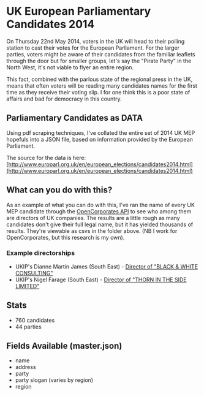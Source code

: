 # UK European Parliamentary Candidates 2014

On Thursday 22nd May 2014, voters in the UK will head to their polling station to cast their votes for the European Parliament.
For the larger parties, voters might be aware of their candidates from the familiar leaflets through the door but for smaller groups,
let's say the "Pirate Party" in the North West, it's not viable to flyer an entire region.

This fact, combined with the parlous state of the regional press in the UK, means that often voters will be reading many candidates names
for the first time as they receive their voting slip. I for one think this is a poor state of affairs and bad for democracy in this country.

## Parliamentary Candidates as DATA

Using pdf scraping techniques, I've collated the entire set of 2014 UK MEP hopefuls into a JSON file, based on information provided by the European Parliament.

The source for the data is here: [http://www.europarl.org.uk/en/european_elections/candidates2014.html](http://www.europarl.org.uk/en/european_elections/candidates2014.html)

## What can you do with this?

As an example of what you can do with this, I've ran the name of every UK MEP candidate through the [OpenCorporates API](https://opencorporates.com/) to see who among them are directors of UK companies.
The results are a little rough as many candidates don't give their full legal name, but it has yielded thousands of results. They're viewable as csvs in the folder above. (NB I work for OpenCorporates, but this research is my own).

### Example directorships

  * UKIP's Dianne Martin James (South East) - [Director of "BLACK & WHITE CONSULTING"](https://opencorporates.com/companies/gb/03887600)
  * UKIP's Nigel Farage (South East) - [Director of "THORN IN THE SIDE LIMITED"](https://opencorporates.com/companies/gb/07650770)

## Stats

  * 760 candidates
  * 44 parties

## Fields Available (master.json)

  * name
  * address
  * party
  * party slogan (varies by region)
  * region

